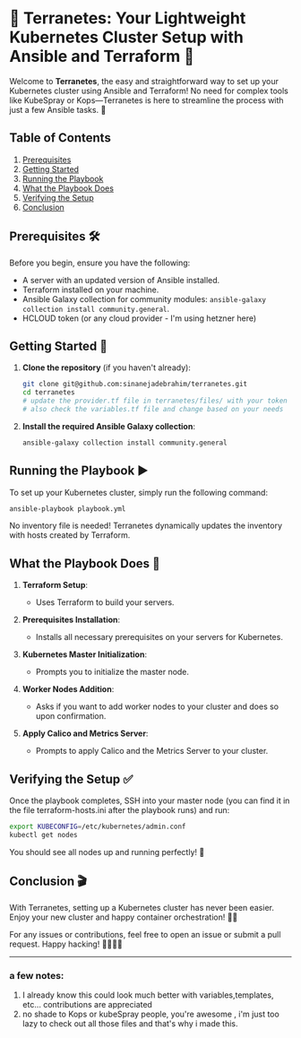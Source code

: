 # 🌟 Terranetes: Your Lightweight Kubernetes Cluster Setup with Ansible and Terraform 🌟

Welcome to **Terranetes**, the easy and straightforward way to set up your Kubernetes cluster using Ansible and Terraform! No need for complex tools like KubeSpray or Kops—Terranetes is here to streamline the process with just a few Ansible tasks. 🚀

## Table of Contents
1. [Prerequisites](#prerequisites)
2. [Getting Started](#getting-started)
3. [Running the Playbook](#running-the-playbook)
4. [What the Playbook Does](#what-the-playbook-does)
5. [Verifying the Setup](#verifying-the-setup)
6. [Conclusion](#conclusion)

## Prerequisites 🛠️

Before you begin, ensure you have the following:
- A server with an updated version of Ansible installed.
- Terraform installed on your machine.
- Ansible Galaxy collection for community modules: `ansible-galaxy collection install community.general`.
- HCLOUD token (or any cloud provider  - I'm using hetzner here)

## Getting Started 🚀

1. **Clone the repository** (if you haven't already):
   ```sh
   git clone git@github.com:sinanejadebrahim/terranetes.git
   cd terranetes
   # update the provider.tf file in terranetes/files/ with your token
   # also check the variables.tf file and change based on your needs
   ```

2. **Install the required Ansible Galaxy collection**:
   ```sh
   ansible-galaxy collection install community.general
   ```

## Running the Playbook ▶️

To set up your Kubernetes cluster, simply run the following command:
```sh
ansible-playbook playbook.yml
```

No inventory file is needed! Terranetes dynamically updates the inventory with hosts created by Terraform.

## What the Playbook Does 📝

1. **Terraform Setup**:
   - Uses Terraform to build your servers.

2. **Prerequisites Installation**:
   - Installs all necessary prerequisites on your servers for Kubernetes.

3. **Kubernetes Master Initialization**:
   - Prompts you to initialize the master node.

4. **Worker Nodes Addition**:
   - Asks if you want to add worker nodes to your cluster and does so upon confirmation.

5. **Apply Calico and Metrics Server**:
   - Prompts to apply Calico and the Metrics Server to your cluster.

## Verifying the Setup ✅

Once the playbook completes, SSH into your master node (you can find it in the file terraform-hosts.ini after the playbook runs) and run:
```sh
export KUBECONFIG=/etc/kubernetes/admin.conf
kubectl get nodes
```

You should see all nodes up and running perfectly! 🎉

## Conclusion 🎬

With Terranetes, setting up a Kubernetes cluster has never been easier. Enjoy your new cluster and happy container orchestration! 🐳✨

For any issues or contributions, feel free to open an issue or submit a pull request. Happy hacking! 👨‍💻👩‍💻

---

### a few notes: 
1. I already know this could look much better with variables,templates,  etc... contributions are appreciated
2. no shade to Kops or kubeSpray people, you're awesome , i'm just too lazy to check out all those files and that's why i made this.
